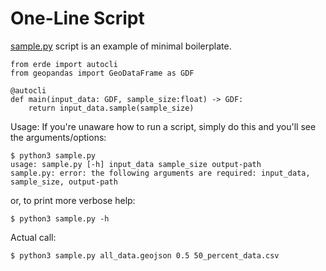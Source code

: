 # One-Line Script

[sample.py](sample.py) script is an example of minimal boilerplate.

	from erde import autocli
	from geopandas import GeoDataFrame as GDF

	@autocli
	def main(input_data: GDF, sample_size:float) -> GDF:
		return input_data.sample(sample_size)

Usage: If you're unaware how to run a script, simply do this and you'll see the arguments/options:

	$ python3 sample.py
	usage: sample.py [-h] input_data sample_size output-path
	sample.py: error: the following arguments are required: input_data, sample_size, output-path

or, to print more verbose help:

	$ python3 sample.py -h

Actual call:

    $ python3 sample.py all_data.geojson 0.5 50_percent_data.csv
